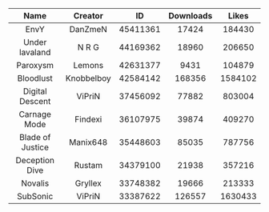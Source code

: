 | Name | Creator | ID | Downloads | Likes |
|:---:|:---:|:---:|:---:|:---:|
| EnvY | DanZmeN | 45411361 | 17424 | 184430
| Under lavaland | N R G | 44169362 | 18960 | 206650
| Paroxysm | Lemons | 42631377 | 9431 | 104879
| Bloodlust | Knobbelboy | 42584142 | 168356 | 1584102
| Digital Descent | ViPriN | 37456092 | 77882 | 803004
| Carnage Mode | Findexi | 36107975 | 39874 | 409270
| Blade of Justice | Manix648 | 35448603 | 85035 | 787756
| Deception Dive | Rustam | 34379100 | 21938 | 357216
| Novalis | Gryllex | 33748382 | 19666 | 213333
| SubSonic | ViPriN | 33387622 | 126557 | 1630433
